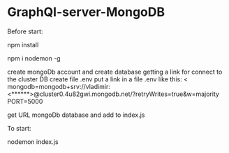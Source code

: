 # GraphQl-server-MongoDB

Before start:

npm install

npm i nodemon -g

create mongoDb account and create database
getting a link for connect to the cluster DB
create file .env
put a link in a file .env
like this: 
<
mongodb=mongodb+srv://vladimir:<******>@cluster0.4u82gwi.mongodb.net/?retryWrites=true&w=majority
PORT=5000
>
get URL mongoDb database and add to index.js

To start:

nodemon index.js

